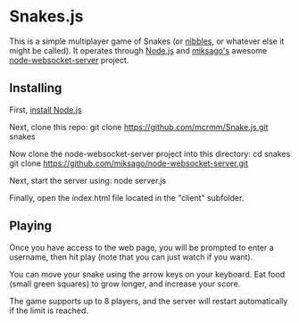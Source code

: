 Snakes.js
==========

This is a simple multiplayer game of Snakes (or [nibbles](http://en.wikipedia.org/wiki/Nibbles_\(video_game\)), or whatever else it might be called). It operates through [Node.js](http://nodejs.org/) and [miksago's](https://github.com/miksago) awesome [node-websocket-server](https://github.com/miksago/node-websocket-server) project.

Installing
----------

First, [install Node.js](http://nodejs.org/#build)

Next, clone this repo:
    git clone https://github.com/mcrmm/Snake.js.git snakes

Now clone the node-websocket-server project into this directory:
    cd snakes
    git clone https://github.com/miksago/node-websocket-server.git

Next, start the server using:
    node server.js


Finally, open the index.html file located in the "client" subfolder. 


Playing
-------

Once you have access to the web page, you will be prompted to enter a username, then hit play (note that you can just watch if you want).

You can move your snake using the arrow keys on your keyboard. Eat food (small green squares) to grow longer, and increase your score.

The game supports up to 8 players, and the server will restart automatically if the limit is reached.
